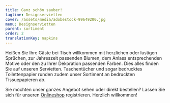 ```yaml
---
title: Ganz schön sauber!
tagline: Designservietten
cover: /assets/media/adobestock-99649200.jpg
menu: Designservietten
parent: sortiment
order: 2
translationKey: napkins
---
```

Heißen Sie Ihre Gäste bei Tisch willkommen mit herzlichen oder lustigen Sprüchen, zur Jahreszeit passenden Blumen, dem Anlass entsprechenden Motive oder den zu Ihrer Dekoration passenden Farben. Dies alles finden Sie auf unseren Servietten. Taschentücher und sogar bedrucktes Toilettenpapier runden zudem unser Sortiment an bedruckten Tissuepapieren ab.

Sie möchten unser ganzes Angebot sehen oder direkt bestellen? Lassen Sie sich für unseren [Onlineshop](https://www.avancarte-shop.de/) registrieren. Herzlich willkommen!
